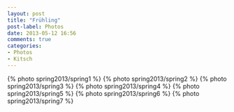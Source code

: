 ```yaml
---
layout: post
title: "Frühling"
post-label: Photos
date: 2013-05-12 16:56
comments: true
categories: 
- Photos
- Kitsch
---
```

{% photo spring2013/spring1 %}
{% photo spring2013/spring2 %}
{% photo spring2013/spring3 %}
{% photo spring2013/spring4 %}
{% photo spring2013/spring5 %}
{% photo spring2013/spring6 %}
{% photo spring2013/spring7 %}
